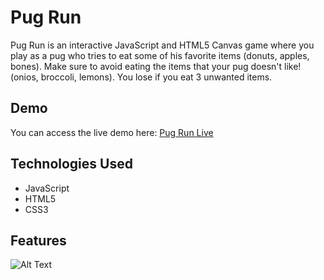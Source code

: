 # Pug Run

Pug Run is an interactive JavaScript and HTML5 Canvas game where you play as a pug
who tries to eat some of his favorite items (donuts, apples, bones). Make sure to 
avoid eating the items that your pug doesn't like! (onios, broccoli, lemons).
You lose if you eat 3 unwanted items.  

## Demo

You can access the live demo here: [Pug Run Live](https://xavixastro.github.io/pug-run/)

## Technologies Used

* JavaScript
* HTML5
* CSS3
  
## Features


![Alt Text](https://github.com/xavixastro/pug-run/blob/master/src/assets/pug-run-capture.gif)


